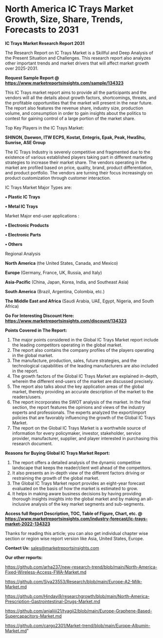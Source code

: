 # North America IC Trays Market Growth, Size, Share, Trends, Forecasts to 2031

<strong>IC Trays Market Research Report 2031</strong>

The Research Report on IC Trays Market is a Skillful and Deep Analysis of the Present Situation and Challenges. This research report also analyzes other important trends and market drivers that will affect market growth over 2025-2031.

<strong>Request Sample Report @ <a href=https://www.marketreportsinsights.com/sample/134323>https://www.marketreportsinsights.com/sample/134323</a></strong>

This IC Trays market report aims to provide all the participants and the vendors will all the details about growth factors, shortcomings, threats, and the profitable opportunities that the market will present in the near future. The report also features the revenue share, industry size, production volume, and consumption in order to gain insights about the politics to contest for gaining control of a large portion of the market share.

Top Key Players in the IC Trays Market:

<strong>SHINON, Daewon, ITW ECPS, Kostat, Entegris, Epak, Peak, HwaShu, Sunrise, ASE Group</strong>

The IC Trays Industry is severely competitive and fragmented due to the existence of various established players taking part in different marketing strategies to increase their market share. The vendors operating in the market are profiled based on price, quality, brand, product differentiation, and product portfolio. The vendors are turning their focus increasingly on product customization through customer interaction.

IC Trays Market Major Types are:

<strong>• Plastic IC Trays

• Metal IC Trays</strong>

Market Major end-user applications :

<strong>• Electronic Products

• Electronic Parts

• Others</strong>

Regional Analysis

</u><strong><b>North America</b></strong> (the United States, Canada, and Mexico)

<strong><b>Europe </b></strong>(Germany, France, UK, Russia, and Italy)

<strong><b>Asia-Pacific</b></strong> (China, Japan, Korea, India, and Southeast Asia)

<strong><b>South America</b></strong> (Brazil, Argentina, Colombia, etc.)

<strong><b>The Middle East and Africa</b></strong> (Saudi Arabia, UAE, Egypt, Nigeria, and South Africa)

<strong>Go For Interesting Discount Here: <a href=https://www.marketreportsinsights.com/discount/134323>https://www.marketreportsinsights.com/discount/134323</a></strong>

<strong>Points Covered in The Report:</strong>
<ol>
  <li>The major points considered in the Global IC Trays Market report include the leading competitors operating in the global market.</li>
  <li>The report also contains the company profiles of the players operating in the global market.</li>
  <li>The manufacture, production, sales, future strategies, and the technological capabilities of the leading manufacturers are also included in the report.</li>
  <li>The growth factors of the Global IC Trays Market are explained in-depth, wherein the different end-users of the market are discussed precisely.</li>
  <li>The report also talks about the key application areas of the global market, thereby providing an accurate description of the market to the readers/users.</li>
  <li>The report incorporates the SWOT analysis of the market. In the final section, the report features the opinions and views of the industry experts and professionals. The experts analyzed the export/import policies that are favorably influencing the growth of the Global IC Trays Market.</li>
  <li>The report on the Global IC Trays Market is a worthwhile source of information for every policymaker, investor, stakeholder, service provider, manufacturer, supplier, and player interested in purchasing this research document.</li>
</ol>
<strong>Reasons for Buying Global IC Trays Market Report:</strong>

<ol>
  <li>The report offers a detailed analysis of the dynamic competitive landscape that keeps the reader/client well ahead of the competitors.</li>
  <li>It also presents an in-depth view of the different factors driving or restraining the growth of the global market.</li>
  <li>The Global IC Trays Market report provides an eight-year forecast evaluated on the basis of how the market is estimated to grow.</li>
  <li>It helps in making aware business decisions by having providing thorough insights insights into the global market and by making an all-inclusive analysis of the key market segments and sub-segments.</li>
</ol>
<strong>Access full Report Description, TOC, Table of Figure, Chart, etc. @ <a href=https://www.marketreportsinsights.com/industry-forecast/ic-trays-market-2022-134323>https://www.marketreportsinsights.com/industry-forecast/ic-trays-market-2022-134323</a></strong>


Thanks for reading this article; you can also get individual chapter wise section or region wise report version like Asia, United States, Europe.

<strong>Contact Us:</strong>
sales@marketreportsinsights.com

<strong>Our other reports:</strong>

<a href=https://github.com/arha237/new-research-trend/blob/main/North-America-Fixed-Wireless-Access-FWA-Market.md>https://github.com/arha237/new-research-trend/blob/main/North-America-Fixed-Wireless-Access-FWA-Market.md</a>

<a href=https://github.com/Siya23553/Research/blob/main/Europe-A2-Milk-Market.md>https://github.com/Siya23553/Research/blob/main/Europe-A2-Milk-Market.md</a>

<a href=https://github.com/Hindavi9/researchgrowth/blob/main/North-America-Prescription-Gastrointestinal-Drugs-Market.md>https://github.com/Hindavi9/researchgrowth/blob/main/North-America-Prescription-Gastrointestinal-Drugs-Market.md</a>

<a href=https://github.com/anjaliiii21/tyagii2/blob/main/Europe-Graphene-Based-Supercapacitors-Market.md>https://github.com/anjaliiii21/tyagii2/blob/main/Europe-Graphene-Based-Supercapacitors-Market.md</a>

<a href=https://github.com/cargo2301/Market-trend/blob/main/Europe-Albumin-Market.md>https://github.com/cargo2301/Market-trend/blob/main/Europe-Albumin-Market.md</a>"
